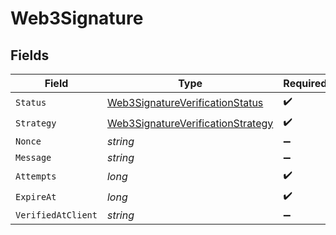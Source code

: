 # Web3Signature


## Fields

| Field                                                                                             | Type                                                                                              | Required                                                                                          | Description                                                                                       | Example                                                                                           |
| ------------------------------------------------------------------------------------------------- | ------------------------------------------------------------------------------------------------- | ------------------------------------------------------------------------------------------------- | ------------------------------------------------------------------------------------------------- | ------------------------------------------------------------------------------------------------- |
| `Status`                                                                                          | [Web3SignatureVerificationStatus](../../Models/Components/Web3SignatureVerificationStatus.md)     | :heavy_check_mark:                                                                                | N/A                                                                                               | verified                                                                                          |
| `Strategy`                                                                                        | [Web3SignatureVerificationStrategy](../../Models/Components/Web3SignatureVerificationStrategy.md) | :heavy_check_mark:                                                                                | N/A                                                                                               | web3_metamask_signature                                                                           |
| `Nonce`                                                                                           | *string*                                                                                          | :heavy_minus_sign:                                                                                | N/A                                                                                               | nonce_value                                                                                       |
| `Message`                                                                                         | *string*                                                                                          | :heavy_minus_sign:                                                                                | N/A                                                                                               |                                                                                                   |
| `Attempts`                                                                                        | *long*                                                                                            | :heavy_check_mark:                                                                                | N/A                                                                                               | <nil>                                                                                             |
| `ExpireAt`                                                                                        | *long*                                                                                            | :heavy_check_mark:                                                                                | N/A                                                                                               | <nil>                                                                                             |
| `VerifiedAtClient`                                                                                | *string*                                                                                          | :heavy_minus_sign:                                                                                | N/A                                                                                               |                                                                                                   |